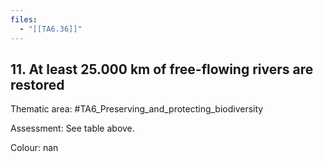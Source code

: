 ```yaml
---
files:
  - "[[TA6.36]]"
---
```

## 11. At least 25.000 km of free-flowing rivers are restored

Thematic area: #TA6_Preserving_and_protecting_biodiversity

Assessment: See table above.

Colour: nan